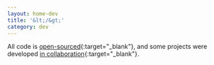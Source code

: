 ```yaml
---
layout: home-dev
title: '&lt;/&gt;'
category: dev
---
```


All code is [open-sourced](https://github.com/jinyoungch0i){:target="_blank"}, and some projects were developed [in collaboration](https://devpost.com/software/cv_tailor){:target="_blank"}.
